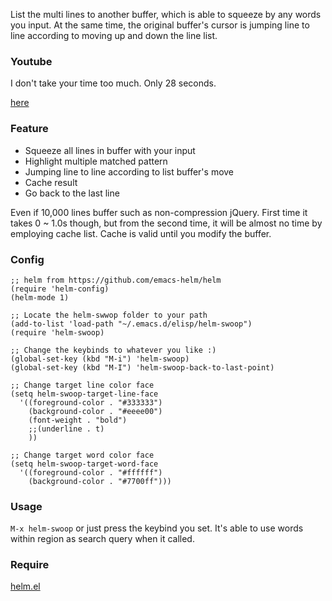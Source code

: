 List the multi lines to another buffer, which is able to squeeze by any words you input. At the same time, the original buffer's cursor is jumping line to line according to moving up and down the line list.

### Youtube

I don't take your time too much. Only 28 seconds. 

[here](http://www.youtube.com/embed/Mo5OSQUM51g?rel=0)

### Feature

* Squeeze all lines in buffer with your input
* Highlight multiple matched pattern
* Jumping line to line according to list buffer's move
* Cache result
* Go back to the last line

Even if 10,000 lines buffer such as non-compression jQuery.
First time it takes 0 ~ 1.0s though, but from the second time,
it will be almost no time by employing cache list.
Cache is valid until you modify the buffer.

### Config

```elisp
;; helm from https://github.com/emacs-helm/helm
(require 'helm-config)
(helm-mode 1)

;; Locate the helm-swwop folder to your path
(add-to-list 'load-path "~/.emacs.d/elisp/helm-swoop")
(require 'helm-swoop)

;; Change the keybinds to whatever you like :)
(global-set-key (kbd "M-i") 'helm-swoop)
(global-set-key (kbd "M-I") 'helm-swoop-back-to-last-point)

;; Change target line color face
(setq helm-swoop-target-line-face
  '((foreground-color . "#333333")
    (background-color . "#eeee00")
    (font-weight . "bold")
    ;;(underline . t)
    ))

;; Change target word color face
(setq helm-swoop-target-word-face
  '((foreground-color . "#ffffff")
    (background-color . "#7700ff")))
```

### Usage

`M-x helm-swoop` or just press the keybind you set. 
It's able to use words within region as search query when it called.

### Require

[helm.el](https://github.com/emacs-helm/helm)

